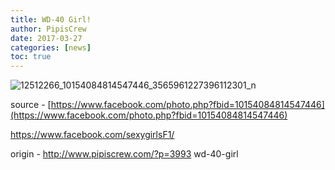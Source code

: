 ```yaml
---
title: WD-40 Girl!
author: PipisCrew
date: 2017-03-27
categories: [news]
toc: true
---
```


![12512266_10154084814547446_3565961227396112301_n](https://www.pipiscrew.com/wp-content/uploads/2016/02/12512266_10154084814547446_3565961227396112301_n.jpg)

source - [https://www.facebook.com/photo.php?fbid=10154084814547446](https://www.facebook.com/photo.php?fbid=10154084814547446)

https://www.facebook.com/sexygirlsF1/

origin - http://www.pipiscrew.com/?p=3993 wd-40-girl